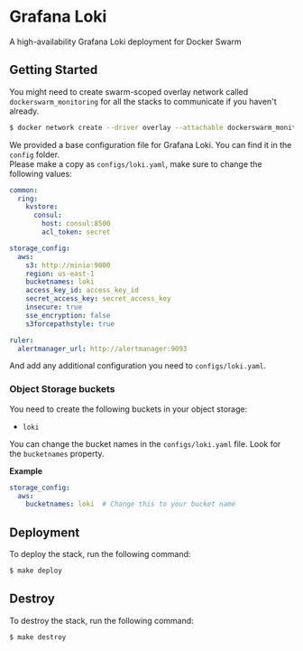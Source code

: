# Grafana Loki
A high-availability Grafana Loki deployment for Docker Swarm

## Getting Started

You might need to create swarm-scoped overlay network called `dockerswarm_monitoring` for all the stacks to communicate if you haven't already.

```sh
$ docker network create --driver overlay --attachable dockerswarm_monitoring
```

We provided a base configuration file for Grafana Loki. You can find it in the `config` folder.  
Please make a copy as `configs/loki.yaml`, make sure to change the following values:

```yml
common:
  ring:
    kvstore:
      consul:
        host: consul:8500
        acl_token: secret

storage_config:
  aws:
    s3: http://minio:9000
    region: us-east-1
    bucketnames: loki
    access_key_id: access_key_id
    secret_access_key: secret_access_key
    insecure: true
    sse_encryption: false
    s3forcepathstyle: true

ruler:
  alertmanager_url: http://alertmanager:9093
```

And add any additional configuration you need to `configs/loki.yaml`.

### Object Storage buckets

You need to create the following buckets in your object storage:
- `loki`

You can change the bucket names in the `configs/loki.yaml` file. Look for the `bucketnames` property.

**Example**
```yaml
storage_config:
  aws:
    bucketnames: loki  # Change this to your bucket name
```

## Deployment

To deploy the stack, run the following command:

```sh
$ make deploy
```

## Destroy

To destroy the stack, run the following command:

```sh
$ make destroy
```

